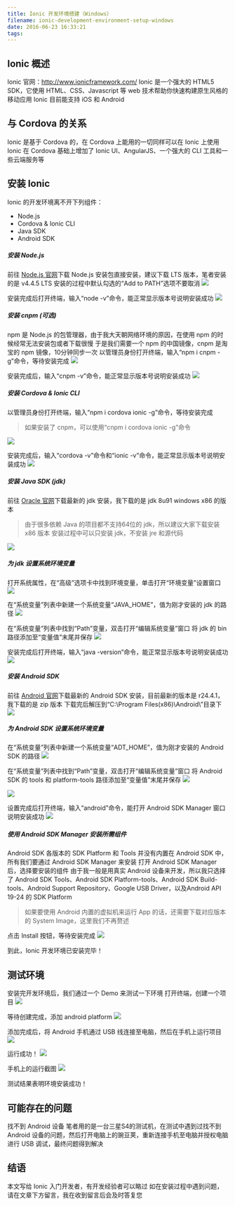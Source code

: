 ```yaml
---
title: Ionic 开发环境搭建（Windows）
filename: ionic-development-environment-setup-windows
date: 2016-06-23 16:33:21
tags:
---
```



## Ionic 概述

Ionic 官网：http://www.ionicframework.com/
Ionic 是一个强大的 HTML5 SDK，它使用 HTML、CSS、Javascript 等 web 技术帮助你快速构建原生风格的移动应用
Ionic 目前能支持 iOS 和 Android 

## 与 Cordova 的关系

Ionic 是基于 Cordova 的，在 Cordova 上能用的一切同样可以在 Ionic 上使用
Ionic 在 Cordova 基础上增加了 Ionic UI、AngularJS、一个强大的 CLI 工具和一些云端服务等

<!-- more -->

## 安装 Ionic

Ionic 的开发环境离不开下列组件：

* Node.js
* Cordova & Ionic CLI
* Java SDK
* Android SDK

##### 安装 Node.js

前往 [Node.js 官网](http://nodejs.org/)下载 Node.js 安装包直接安装，建议下载 LTS 版本，笔者安装的是 v4.4.5 LTS
安装的过程中默认勾选的“Add to PATH”选项不要取消
![](http://jackytse-me.gz.bcebos.com/ionic-development-environment-setup-windows/ionic-development-environment-setup-windows-00001.png)

安装完成后打开终端，输入“node -v”命令，能正常显示版本号说明安装成功
![](http://jackytse-me.gz.bcebos.com/ionic-development-environment-setup-windows/ionic-development-environment-setup-windows-00002.png)

##### 安装 cnpm (可选)

npm 是 Node.js 的包管理器，由于我大天朝网络环境的原因，在使用 npm 的时候经常无法安装包或者下载很慢
于是我们需要一个 npm 的中国镜像，cnpm 是淘宝的 npm 镜像，10分钟同步一次
以管理员身份打开终端，输入“npm i cnpm -g”命令，等待安装完成
![](http://jackytse-me.gz.bcebos.com/ionic-development-environment-setup-windows/ionic-development-environment-setup-windows-00003.png)

安装完成后，输入“cnpm -v”命令，能正常显示版本号说明安装成功
![](http://jackytse-me.gz.bcebos.com/ionic-development-environment-setup-windows/ionic-development-environment-setup-windows-00004.png)

##### 安装 Cordova & Ionic CLI

以管理员身份打开终端，输入“npm i cordova ionic -g”命令，等待安装完成

> 如果安装了 cnpm，可以使用“cnpm i cordova ionic -g”命令

![](http://jackytse-me.gz.bcebos.com/ionic-development-environment-setup-windows/ionic-development-environment-setup-windows-00005.png)

安装完成后，输入“cordova -v”命令和“ionic -v”命令，能正常显示版本号说明安装成功
![](http://jackytse-me.gz.bcebos.com/ionic-development-environment-setup-windows/ionic-development-environment-setup-windows-00006.png)

##### 安装 Java SDK (jdk)

前往 [Oracle 官网](http://www.oracle.com/technetwork/java/javase/downloads/index.html)下载最新的 jdk 安装，我下载的是 jdk 8u91 windows x86 的版本

> 由于很多依赖 Java 的项目都不支持64位的 jdk，所以建议大家下载安装 x86 版本
> 安装过程中可以只安装 jdk，不安装 jre 和源代码

![](http://jackytse-me.gz.bcebos.com/ionic-development-environment-setup-windows/ionic-development-environment-setup-windows-00007.png)

##### 为 jdk 设置系统环境变量

打开系统属性，在“高级”选项卡中找到环境变量，单击打开“环境变量”设置窗口
![](http://jackytse-me.gz.bcebos.com/ionic-development-environment-setup-windows/ionic-development-environment-setup-windows-00008.png)

在“系统变量”列表中新建一个系统变量“JAVA_HOME”，值为刚才安装的 jdk 的路径
![](http://jackytse-me.gz.bcebos.com/ionic-development-environment-setup-windows/ionic-development-environment-setup-windows-00009.png)

在“系统变量”列表中找到“Path”变量，双击打开“编辑系统变量”窗口
将 jdk 的 bin 路径添加至“变量值”末尾并保存
![](http://jackytse-me.gz.bcebos.com/ionic-development-environment-setup-windows/ionic-development-environment-setup-windows-00010.png)

安装完成后打开终端，输入“java -version”命令，能正常显示版本号说明安装成功
![](http://jackytse-me.gz.bcebos.com/ionic-development-environment-setup-windows/ionic-development-environment-setup-windows-00011.png)

##### 安装 Android SDK

前往 [Android 官网](https://developer.android.com/studio/index.html)下载最新的 Android SDK 安装，目前最新的版本是 r24.4.1，我下载的是 zip 版本
下载完后解压到“C:\Program Files(x86)\Android\”目录下
![](http://jackytse-me.gz.bcebos.com/ionic-development-environment-setup-windows/ionic-development-environment-setup-windows-00012.png)

##### 为 Android SDK 设置系统环境变量

在“系统变量”列表中新建一个系统变量“ADT_HOME”，值为刚才安装的 Android SDK 的路径
![](http://jackytse-me.gz.bcebos.com/ionic-development-environment-setup-windows/ionic-development-environment-setup-windows-00013.png)

在“系统变量”列表中找到“Path”变量，双击打开“编辑系统变量”窗口
将 Android SDK 的 tools 和 platform-tools 路径添加至“变量值”末尾并保存
![](http://jackytse-me.gz.bcebos.com/ionic-development-environment-setup-windows/ionic-development-environment-setup-windows-00014.png)

![](http://jackytse-me.gz.bcebos.com/ionic-development-environment-setup-windows/ionic-development-environment-setup-windows-00015.png)

设置完成后打开终端，输入“android”命令，能打开 Android SDK Manager 窗口说明安装成功
![](http://jackytse-me.gz.bcebos.com/ionic-development-environment-setup-windows/ionic-development-environment-setup-windows-00016.png)

##### 使用 Android SDK Manager 安装所需组件

Android SDK 各版本的 SDK Platform 和 Tools 并没有内置在 Android SDK 中，所有我们要通过 Android SDK Manager 来安装
打开 Android SDK Manager 后，选择要安装的组件
由于我一般是用真实 Android 设备来开发，所以我只选择了 Android SDK Tools、Android SDK Platform-tools、Android SDK Build-tools、Android Support Repository、Google USB Driver，以及Android API 19-24 的 SDK Platform

> 如果要使用 Android 内置的虚拟机来运行 App 的话，还需要下载对应版本的 System Image，这里我们不再赘述

点击 Install 按钮，等待安装完成
![](http://jackytse-me.gz.bcebos.com/ionic-development-environment-setup-windows/ionic-development-environment-setup-windows-00017.png)

到此，Ionic 开发环境已安装完毕！

## 测试环境

安装完开发环境后，我们通过一个 Demo 来测试一下环境
打开终端，创建一个项目
![](http://jackytse-me.gz.bcebos.com/ionic-development-environment-setup-windows/ionic-development-environment-setup-windows-00018.png)

等待创建完成，添加 android platform
![](http://jackytse-me.gz.bcebos.com/ionic-development-environment-setup-windows/ionic-development-environment-setup-windows-00019.png)

添加完成后，将 Android 手机通过 USB 线连接至电脑，然后在手机上运行项目
![](http://jackytse-me.gz.bcebos.com/ionic-development-environment-setup-windows/ionic-development-environment-setup-windows-00020.png)

运行成功！
![](http://jackytse-me.gz.bcebos.com/ionic-development-environment-setup-windows/ionic-development-environment-setup-windows-00021.png)

手机上的运行截图
![](http://jackytse-me.gz.bcebos.com/ionic-development-environment-setup-windows/ionic-development-environment-setup-windows-00022.png)

测试结果表明环境安装成功！

## 可能存在的问题

找不到 Android 设备
笔者用的是一台三星S4的测试机，在测试中遇到过找不到 Android 设备的问题，然后打开电脑上的豌豆荚，重新连接手机至电脑并授权电脑进行 USB 调试，最终问题得到解决
## 结语

本文写给 Ionic 入门开发者，有开发经验者可以略过
如在安装过程中遇到问题，请在文章下方留言，我在收到留言后会及时答复您